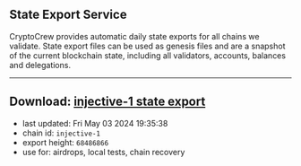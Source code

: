 ## State Export Service
CryptoCrew provides automatic daily state exports for all chains we validate. State export files can be used as genesis files and are a snapshot of the current blockchain state, including all validators, accounts, balances and delegations.

---
**Download: [injective-1 state export](https://dl-eu2.ccvalidators.com/SERVICE/injective/injective-1_export_68486866.json)**
---

- last updated: Fri May 03 2024 19:35:38
- chain id: `injective-1`
- export height: `68486866`
- use for: airdrops, local tests, chain recovery
